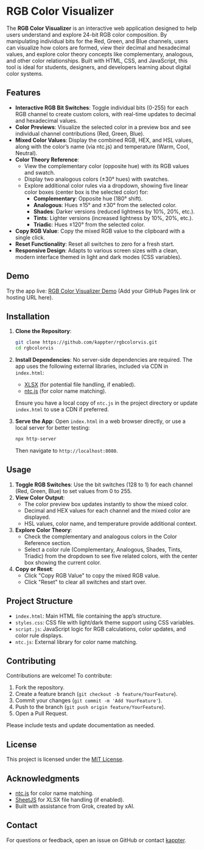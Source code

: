 # RGB Color Visualizer

The **RGB Color Visualizer** is an interactive web application designed to help users understand and explore 24-bit RGB color composition. By manipulating individual bits for the Red, Green, and Blue channels, users can visualize how colors are formed, view their decimal and hexadecimal values, and explore color theory concepts like complementary, analogous, and other color relationships. Built with HTML, CSS, and JavaScript, this tool is ideal for students, designers, and developers learning about digital color systems.

## Features

- **Interactive RGB Bit Switches**: Toggle individual bits (0-255) for each RGB channel to create custom colors, with real-time updates to decimal and hexadecimal values.
- **Color Previews**: Visualize the selected color in a preview box and see individual channel contributions (Red, Green, Blue).
- **Mixed Color Values**: Display the combined RGB, HEX, and HSL values, along with the color’s name (via ntc.js) and temperature (Warm, Cool, Neutral).
- **Color Theory Reference**:
  - View the complementary color (opposite hue) with its RGB values and swatch.
  - Display two analogous colors (±30° hues) with swatches.
  - Explore additional color rules via a dropdown, showing five linear color boxes (center box is the selected color) for:
    - **Complementary**: Opposite hue (180° shift).
    - **Analogous**: Hues ±15° and ±30° from the selected color.
    - **Shades**: Darker versions (reduced lightness by 10%, 20%, etc.).
    - **Tints**: Lighter versions (increased lightness by 10%, 20%, etc.).
    - **Triadic**: Hues ±120° from the selected color.
- **Copy RGB Value**: Copy the mixed RGB value to the clipboard with a single click.
- **Reset Functionality**: Reset all switches to zero for a fresh start.
- **Responsive Design**: Adapts to various screen sizes with a clean, modern interface themed in light and dark modes (CSS variables).

## Demo

Try the app live: [RGB Color Visualizer Demo]([#](https://kappter.github.io/rgbcolorvis/)) (Add your GitHub Pages link or hosting URL here).

## Installation

1. **Clone the Repository**:
   ```bash
   git clone https://github.com/kappter/rgbcolorvis.git
   cd rgbcolorvis
   ```

2. **Install Dependencies**:
   No server-side dependencies are required. The app uses the following external libraries, included via CDN in `index.html`:
   - [XLSX](https://cdnjs.com/libraries/xlsx) (for potential file handling, if enabled).
   - [ntc.js](https://github.com/moertel/ntc-js) (for color name matching).

   Ensure you have a local copy of `ntc.js` in the project directory or update `index.html` to use a CDN if preferred.

3. **Serve the App**:
   Open `index.html` in a web browser directly, or use a local server for better testing:
   ```bash
   npx http-server
   ```
   Then navigate to `http://localhost:8080`.

## Usage

1. **Toggle RGB Switches**: Use the bit switches (128 to 1) for each channel (Red, Green, Blue) to set values from 0 to 255.
2. **View Color Output**:
   - The color preview box updates instantly to show the mixed color.
   - Decimal and HEX values for each channel and the mixed color are displayed.
   - HSL values, color name, and temperature provide additional context.
3. **Explore Color Theory**:
   - Check the complementary and analogous colors in the Color Reference section.
   - Select a color rule (Complementary, Analogous, Shades, Tints, Triadic) from the dropdown to see five related colors, with the center box showing the current color.
4. **Copy or Reset**:
   - Click "Copy RGB Value" to copy the mixed RGB value.
   - Click "Reset" to clear all switches and start over.

## Project Structure

- `index.html`: Main HTML file containing the app’s structure.
- `styles.css`: CSS file with light/dark theme support using CSS variables.
- `script.js`: JavaScript logic for RGB calculations, color updates, and color rule displays.
- `ntc.js`: External library for color name matching.

## Contributing

Contributions are welcome! To contribute:
1. Fork the repository.
2. Create a feature branch (`git checkout -b feature/YourFeature`).
3. Commit your changes (`git commit -m 'Add YourFeature'`).
4. Push to the branch (`git push origin feature/YourFeature`).
5. Open a Pull Request.

Please include tests and update documentation as needed.

## License

This project is licensed under the [MIT License](LICENSE).

## Acknowledgments

- [ntc.js](https://github.com/moertel/ntc-js) for color name matching.
- [SheetJS](https://sheetjs.com/) for XLSX file handling (if enabled).
- Built with assistance from Grok, created by xAI.

## Contact

For questions or feedback, open an issue on GitHub or contact [kappter](https://github.com/kappter).
